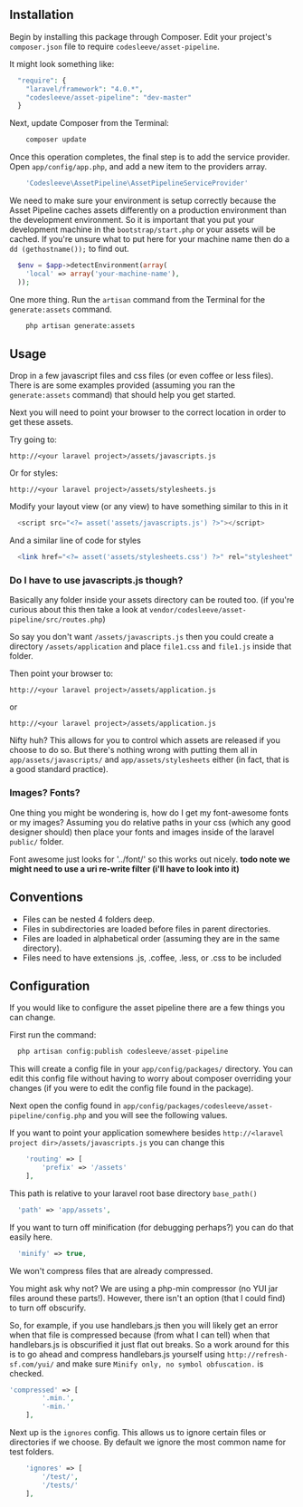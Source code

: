 ## Installation

Begin by installing this package through Composer. Edit your project's `composer.json` file to require `codesleeve/asset-pipeline`.

It might look something like:

```php
  "require": {
  	"laravel/framework": "4.0.*",
  	"codesleeve/asset-pipeline": "dev-master"
  }
```

Next, update Composer from the Terminal:

```php
    composer update
```

Once this operation completes, the final step is to add the service provider. Open `app/config/app.php`, and add a new item to the providers array.

```php
    'Codesleeve\AssetPipeline\AssetPipelineServiceProvider'
```

We need to make sure your environment is setup correctly because the Asset Pipeline caches assets differently on a production environment than the development environment. So it is important that you put your development machine in the `bootstrap/start.php` or your assets will be cached. If you're unsure what to put here for your machine name then do a `dd (gethostname());` to find out.

```php
  $env = $app->detectEnvironment(array(
    'local' => array('your-machine-name'),
  ));
```

One more thing. Run the `artisan` command from the Terminal for the `generate:assets` command.

```php
    php artisan generate:assets
```

## Usage

Drop in a few javascript files and css files (or even coffee or less files). There is are some examples provided (assuming you ran the `generate:assets` command) that should help you get started.

Next you will need to point your browser to the correct location in order to get these assets.

Try going to:

    http://<your laravel project>/assets/javascripts.js
    
Or for styles:

    http://<your laravel project>/assets/stylesheets.js


Modify your layout view (or any view) to have something similar to this in it

```php
  <script src="<?= asset('assets/javascripts.js') ?>"></script>
```

And a similar line of code for styles

```php
  <link href="<?= asset('assets/stylesheets.css') ?>" rel="stylesheet" type="text/css">
```

### Do I have to use javascripts.js though?

Basically any folder inside your assets directory can be routed too. (if you're curious about this then take a look at `vendor/codesleeve/asset-pipeline/src/routes.php`)

So say you don't want `/assets/javascripts.js` then you could create a directory `/assets/application` and place `file1.css` and `file1.js` inside that folder. 

Then point your browser to:

    http://<your laravel project>/assets/application.js

or

    http://<your laravel project>/assets/application.js


Nifty huh? This allows for you to control which assets are released if you choose to do so. But there's nothing wrong with
putting them all in `app/assets/javascripts/` and `app/assets/stylesheets` either (in fact, that is a good standard practice).

### Images? Fonts?

One thing you might be wondering is, how do I get my font-awesome fonts or my images? Assuming you do relative paths 
in your css (which any good designer should) then place your fonts and images inside of the laravel `public/` folder.

Font awesome just looks for '../font/<files>' so this works out nicely. **todo note we might need to use a uri re-write filter (i'll have to look into it)**


## Conventions

  - Files can be nested 4 folders deep.
  - Files in subdirectories are loaded before files in parent directories.
  - Files are loaded in alphabetical order (assuming they are in the same directory).
  - Files need to have extensions .js, .coffee, .less, or .css to be included
  
## Configuration

If you would like to configure the asset pipeline there are a few things you can change.

First run the command:

```php
  php artisan config:publish codesleeve/asset-pipeline
```

This will create a config file in your `app/config/packages/` directory. You can edit this config file without having to worry about composer overriding your changes (if you were to edit the config file found in the package).

Next open the config found in `app/config/packages/codesleeve/asset-pipeline/config.php` and you will see the following values.


If you want to point your application somewhere besides `http://<laravel project dir>/assets/javascripts.js` you can change this

```php
	'routing' => [
		'prefix' => '/assets'
	],
```

This path is relative to your laravel root base directory `base_path()`

```php
  'path' => 'app/assets',
```

If you want to turn off minification (for debugging perhaps?) you can do that easily here.

```php
  'minify' => true,
```

We won't compress files that are already compressed.

You might ask why not? We are using a php-min compressor (no YUI jar files around these parts!). However, there isn't
an option (that I could find) to turn off obscurify.

So, for example, if you use handlebars.js then you will likely get an error when that file is compressed because 
(from what I can tell) when that handlebars.js is obscurified it just flat out breaks. So a work around for this is 
to go ahead and compress handlebars.js yourself using `http://refresh-sf.com/yui/` and make sure 
`Minify only, no symbol obfuscation.` is checked.

```php
'compressed' => [
		'.min.', 
		'-min.'
	],
```

Next up is the `ignores` config. This allows us to ignore certain files or directories if we choose. By default we ignore the most common name for test folders.

```php
	'ignores' => [
		'/test/',
		'/tests/'
	],
```

